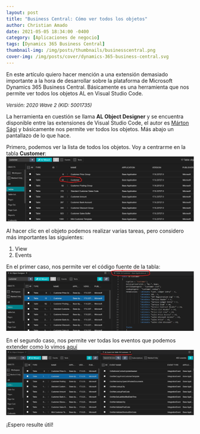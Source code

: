 ```yaml
---
layout: post
title: "Business Central: Cómo ver todos los objetos"
author: Christian Amado
date: 2021-05-05 18:34:00 -0400
category: [Aplicaciones de negocio]
tags: [Dynamics 365 Business Central]
thumbnail-img: /img/posts/thumbnails/businesscentral.png
cover-img: /img/posts/cover/dynamics-365-business-central.svg
---
```


En este artículo quiero hacer mención a una extensión demasiado importante a la hora de desarrollar sobre la plataforma de Microsoft Dynamics 365 Business Central. Básicamente es una herramienta que nos permite ver todos los objetos AL en Visual Studio Code.

<!--more-->
*<font size="2">Versión: 2020 Wave 2 (KID: 5001735)</font>*

La herramienta en cuestión se llama **AL Object Designer** y se encuentra disponible entre las extensiones de Visual Studio Code, el autor es [Márton Sági](https://marketplace.visualstudio.com/publishers/martonsagi) y básicamente nos permite ver todos los objetos. Más abajo un pantallazo de lo que hace.  

Primero, podemos ver la lista de todos los objetos. Voy a centrarme en la tabla **Customer**:  
![](/img/posts/2021/05/05/AllObjects1.png)  

Al hacer clic en el objeto podemos realizar varias tareas, pero considero más importantes las siguientes:
1. View
2. Events

En el primer caso, nos permite ver el código fuente de la tabla:  
![](/img/posts/2021/05/05/AllObjects2.png)  

En el segundo caso, nos permite ver todas los eventos que podemos extender como lo vimos [aquí](https://cmas.dev/posts/2020-04-21-business-central-utilizar-manejador-de-eventos/)  
![](/img/posts/2021/05/05/AllObjects3.png)  

¡Espero resulte útil!